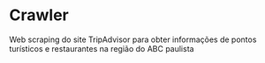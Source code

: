 # Crawler

Web scraping do site TripAdvisor para obter informações de pontos turísticos e restaurantes na região do ABC paulista
